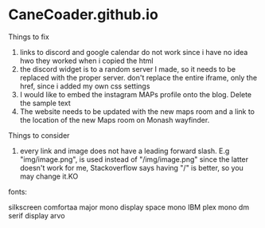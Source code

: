 # CaneCoader.github.io

Things to fix
1. links to discord and google calendar do not work since i have no idea hwo they worked when i copied the html
2. the discord widget is to a random server I made, so it needs to be replaced with the proper server. don't replace the entire iframe, only the href, since i added my own css settings
3. I would like to embed the instagram MAPs profile onto the blog. Delete the sample text
4. The website needs to be updated with the new maps room and a link to the location of the new Maps room on Monash wayfinder. 

Things to consider
1. every link and image does not have a leading forward slash. E.g "img/image.png", is used instead of "/img/image.png" since the latter doesn't work for me, Stackoverflow says having "/" is better, so you may change it.KO

fonts:

silkscreen
comfortaa
major mono display
space mono
IBM plex mono
dm serif display
arvo